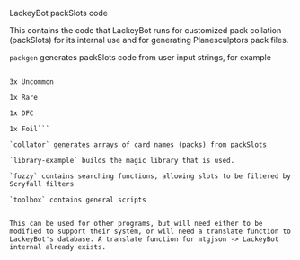 LackeyBot packSlots code

This contains the code that LackeyBot runs for customized pack collation (packSlots) for its internal use and for generating Planesculptors pack files.

`packgen` generates packSlots code from user input strings, for example

```9x Common

3x Uncommon

1x Rare

1x DFC

1x Foil```

`collator` generates arrays of card names (packs) from packSlots

`library-example` builds the magic library that is used.

`fuzzy` contains searching functions, allowing slots to be filtered by Scryfall filters

`toolbox` contains general scripts


This can be used for other programs, but will need either to be modified to support their system, or will need a translate function to LackeyBot's database. A translate function for mtgjson -> LackeyBot internal already exists.

